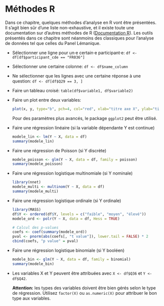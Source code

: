 # Méthodes R

Dans ce chapitre, quelques méthodes d’analyse en R vont être présentées. Il s’agit bien sûr d’une liste non-exhaustive, et il existe toute une documentation sur d’autres méthodes de R ([Documentation R](https://www.r-project.org/other-docs.html)). Les outils présentés dans ce chapitre sont néanmoins des classiques pour l’analyse de données tel que celles du Panel Lémanique.

-   Sélectionner une ligne pour un·e certain·e participant·e: `df <- df[df$participant_cde == "FR036"]`

-   Sélectionner une certaine colonne: `df <- df$name_column`

-   Ne sélectionner que les lignes avec une certaine réponse à une question: `df <- df[df$Q29 == 3, ]`

-   Faire un tableau croisé: `table(df$variable1, df$variable2)`

-   Faire un plot entre deux variables:

    ``` r
    plot(x, y, type="b", pch=4, col="red", xlab="titre axe X", ylab="titre axe Y", main="titre graphique")
    ```

    Pour des paramètres plus avancés, le package `ggplot2` peut être utilisé.

-   Faire une régression linéaire (si la variable dépendante Y est continue)

    ``` r
    modele_lin <- lm(Y ~ X, data = df)
    summary(modele_lin)
    ```

-   Faire une régression de Poisson (si Y discrète)

    ``` r
    modele_poisson <- glm(Y ~ X, data = df, family = poisson)
    summary(modele_poisson)
    ```

-   Faire une régression logistique multinomiale (si Y nominale)

    ``` r
    library(nnet)
    modele_multi <- multinom(Y ~ X, data = df)
    summary(modele_multi)
    ```

-   Faire une régression logistique ordinale (si Y ordinale)

    ``` r
    library(MASS)
    df$Y <- ordered(df$Y, levels = c("faible", "moyen", "élevé"))
    modele_ord <- polr(Y ~ X, data = df, Hess = TRUE)

    # Calcul des p-values
    coefs <- coef(summary(modele_ord))
    pval <- pnorm(abs(coefs[, "t value"]), lower.tail = FALSE) * 2
    cbind(coefs, "p value" = pval)
    ```

-   Faire une régression logistique binomiale (si Y booléen)

    ``` r
    modele_bin <- glm(Y ~ X, data = df, family = binomial)
    summary(modele_bin)
    ```

-   Les variables X et Y peuvent être attribuées avec `X <- df$Q36` et `Y <- df$Q42`.

    **Attention:** les types des variables doivent être bien gérés selon le type de régression. Utilisez `factor(X)` ou `as.numeric(X)` pour attribuer le bon type aux variables.
